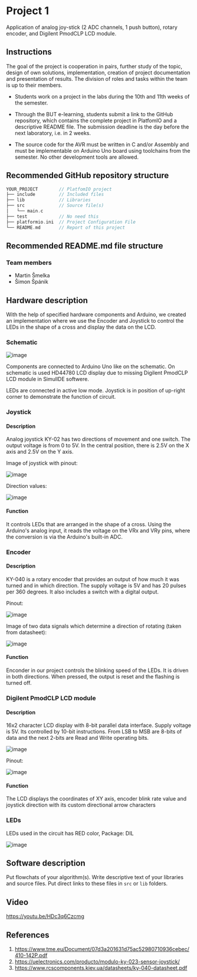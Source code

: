 # Project 1

Application of analog joy-stick (2 ADC channels, 1 push button), rotary encoder, and Digilent PmodCLP LCD module.

## Instructions

The goal of the project is cooperation in pairs, further study of the topic, design of own solutions, implementation, creation of project documentation and presentation of results. The division of roles and tasks within the team is up to their members.

* Students work on a project in the labs during the 10th and 11th weeks of the semester.

* Through the BUT e-learning, students submit a link to the GitHub repository, which contains the complete project in PlatfomIO and a descriptive README file. The submission deadline is the day before the next laboratory, i.e. in 2 weeks.

* The source code for the AVR must be written in C and/or Assembly and must be implementable on Arduino Uno board using toolchains from the semester. No other development tools are allowed.

## Recommended GitHub repository structure

   ```c
   YOUR_PROJECT        // PlatfomIO project
   ├── include         // Included files
   ├── lib             // Libraries
   ├── src             // Source file(s)
   │   └── main.c
   ├── test            // No need this
   ├── platformio.ini  // Project Configuration File
   └── README.md       // Report of this project
   ```

## Recommended README.md file structure

### Team members

* Martin Šmelka
* Šimon Špánik

## Hardware description

With the help of specified hardware components and Arduino, we created an implementation where we use the Encoder and Joystick to control the LEDs in the shape of a cross and display the data on the LCD.

### Schematic

![image](https://user-images.githubusercontent.com/99726477/205600907-74013b84-106c-434c-acf8-7c61260386c1.png)

Components are connected to Arduino Uno like on the schematic. 
On schematic is used HD44780 LCD display due to missing Digilent PmodCLP LCD module in SimullDE softwere.

LEDs are connected in active low mode. Joystick is in position of up-right corner to demonstrate the function of circuit.

### Joystick 

#### Description

Analog joystick KY-02 has two directions of movement and one switch.
The output voltage is from 0 to 5V. In the central position, there is 2.5V on the X axis and 2.5V on the Y axis.

Image of joystick with pinout: 

![image](https://user-images.githubusercontent.com/99726477/205435078-5420fdbe-3946-4966-8be4-b5c7d6b6ce2a.png)

Direction values:

![image](https://user-images.githubusercontent.com/99726477/205435130-8c0e79b9-57f4-4aef-98aa-ac7b92c0f4b1.png)

#### Function

It controls LEDs that are arranged in the shape of a cross. Using the Arduino's analog input, it reads the voltage on the VRx and VRy pins, where the conversion is via the Arduino's built-in ADC.



### Encoder

#### Description

KY-040 is a rotary encoder that provides an output of how much it was turned and in which direction. The supply voltage is 5V and has 20 pulses per 360 degrees. It also includes a switch with a digital output.

Pinout:

![image](https://user-images.githubusercontent.com/99726477/205434930-50e16daf-f3ed-4ef1-aaff-bf3b9e7298a7.png)

Image of two data signals which determine a direction of rotating (taken from datasheet):

![image](https://user-images.githubusercontent.com/99726477/205435020-c9411c68-0b3f-4a49-8d00-867d629956a3.png)


#### Function

Enconder in our project controls the blinking speed of the LEDs. It is driven in both directions. When pressed, the output is reset and the flashing is turned off.


### Digilent PmodCLP LCD module

#### Description

16x2 character LCD display with 8-bit parallel data interface. Supply voltage is 5V. Its controlled by 10-bit instructions. From LSB to MSB are 8-bits of data and the next 2-bits are Read and Write operating bits.

![image](https://user-images.githubusercontent.com/99726477/205435246-52842a16-c7c0-4014-881b-cd2b4b707686.png)

Pinout:

![image](https://user-images.githubusercontent.com/99726477/205435281-7e80ee4f-f1b4-459c-ac3e-b6893d463a5d.png)


#### Function

The LCD displays the coordinates of XY axis, encoder blink rate value and joystick direction with its custom directional arrow characters

### LEDs

LEDs used in the circuit has RED color, Package: DIL

![image](https://user-images.githubusercontent.com/99726477/205602378-859bb8f7-a3a6-496c-943f-c0729d48a317.png)


## Software description

Put flowchats of your algorithm(s). Write descriptive text of your libraries and source files. Put direct links to these files in `src` or `lib` folders.

## Video

https://youtu.be/HDc3q6Czcmg

## References

1. https://www.tme.eu/Document/07d3a201631d75ac52980710936cebec/410-142P.pdf
2. https://uelectronics.com/producto/modulo-ky-023-sensor-joystick/
3. https://www.rcscomponents.kiev.ua/datasheets/ky-040-datasheet.pdf
